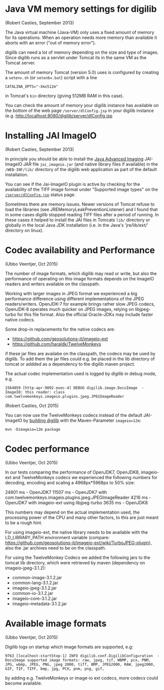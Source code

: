 # Java VM memory settings for digilib

(Robert Casties, September 2013)

The Java virtual machine (Java-VM) only uses a fixed amount of memory for
its operations. When an operation needs more memory than available it aborts
with an error ("out of memory error").

digilib can need a lot of memory depending on the size and type of images.
Since digilib runs as a servlet under Tomcat its in the same VM as the Tomcat
server.

The amount of memory Tomcat (version 5.0) uses is configured by creating a
`setenv.sh` (or `setenbv.bat`) script with a line

    CATALINA_OPTS="-Xmx512m"

in Tomcat's `bin` directory (giving 512MB RAM in this case).

You can check the amount of memory your digilib instance has available on the
bottom of the web page `/server/dlConfig.jsp` in your digilib instance (e.g. 
<http://localhost:8080/digilib/server/dlConfig.jsp>

# Installing JAI ImageIO

(Robert Casties, September 2013)

In principle you should be able to install the 
[Java Advanced Imaging](http://java.sun.com/javase/technologies/desktop/media/jai/) JAI-ImageIO
JAR file `jai_imageio.jar` (and native
library files if available) in the `/WEB-INF/lib/` directory of the
digilib web application as part of the default installation.

You can see if the Jai-ImageIO plugin is active by checking for the 
availability of the TIFF image format under "Supported image types" on the 
[`/server/dlConfig.jsp`](http://localhost:8080/digilib/server/dlConfig.jsp)
status page.

Sometimes there are memory issues. Newer versions of Tomcat refuse to load
the libraries (see JREMemoryLeakPreventionListener) and I found that in some 
cases digilib stopped reading TIFF files
after a period of running. In these cases it helped to install the JAI files in 
Tomcats `lib/` directory or globally in the local Java JDK
installation (i.e. in the Java's 'jre/lib/ext/' directory on linux).

# Codec availability and Performance

(Ubbo Veentjer, Oct 2015)

The number of image formats, which digilib may read or write, but also the performance of operating on this image formats depends on the ImageIO readers and writers available on the classpath.

Working with larger images in JPEG format we experienced a big performance difference using different implementations of the JPEG readers/writers. OpenJDK-7 for example brings rather slow JPEG codecs, OpenJDK-8 operates much quicker on JPEG images, relying on libjpeg-turbo for this file format. Also the official Oracle-JDKs may include faster native codecs. 

Some drop-in replacements for the native codecs are:

* https://github.com/geosolutions-it/imageio-ext
* https://github.com/haraldk/TwelveMonkeys

if these jar files are availabe on the classpath, the codecs may be used by digilib. To add them the jar files could e.g. be placed in the lib directory of tomcat or addded as a dependency to the digilib maven project.

The actual codec implementation used is logged by digilib in debug mode, e.g.

    1564059 [http-apr-9092-exec-4] DEBUG digilib.image.DocuImage  - ImageIO: this reader: class com.twelvemonkeys.imageio.plugins.jpeg.JPEGImageReader

(Robert Casties, Oct 2015)

You can now use the TwelveMonkeys codecs instead of the default JAI-ImageIO by [building digilib](build-maven.html) with the Maven-Parameter `imageio=12m`:

    mvn -Dimageio=12m package

# Codec performance

(Ubbo Veentjer, Oct 2015)

In our tests comparing the performance of OpenJDK7, OpenJDK8, imageio-ext and TwelveMonkeys codecs we experienced the following numbers for decoding, encoding and scaling a 4968px*5968px to 50% size: 

24801 ms - OpenJDK7
11507 ms - OpenJDK7 with com.twelvemonkeys.imageio.plugins.jpeg.JPEGImageReader
4216 ms - OpenJDK7 with imageio-ext using libjpeg-turbo
3635 ms - OpenJDK8 

This numbers may depend on the actual implementation used, the processing power of the CPU and many other factors, to this are just meant to be a rough hint.

For using imageio-ext, the native library needs to be 
available with the LD_LIBRARY_PATH environment variable (compare: https://github.com/geosolutions-it/imageio-ext/wiki/TurboJPEG-plugin), also the .jar archives need to be on the classpath.

For using the TwelveMonkey Codecs we added the following jars to the tomcat lib directory, which were retrieved by maven (dependency on imageio-jpeg-3.1.2):

* common-image-3.1.2.jar
* common-lang-3.1.2.jar
* imageio-jpeg-3.1.2.jar
* common-io-3.1.2.jar
* imageio-core-3.1.2.jar
* imageio-metadata-3.1.2.jar


# Available image formats

(Ubbo Veentjer, Oct 2015)

Digilib logs on startup which image formats are supported, e.g: 

    9763 [localhost-startStop-1] INFO digilib.conf.DigilibConfiguration  - DocuImage supported image formats: raw, jpeg, tif, WBMP, pcx, PNM, JPG, wbmp, JPEG, PNG, jpeg 2000, tiff, BMP, JPEG2000, RAW, jpeg2000, GIF, TIF, TIFF, bmp, jpg, PCX, pnm, png, gif,

by adding e.g. TwelveMonkeys or image-io ext codecs, more codecs could become available.



